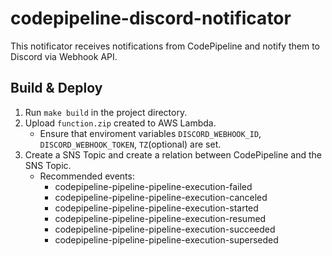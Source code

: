 # codepipeline-discord-notificator

This notificator receives notifications from CodePipeline and notify them to Discord via Webhook API.

## Build & Deploy

1. Run `make build` in the project directory.
1. Upload `function.zip` created to AWS Lambda.
    - Ensure that enviroment variables `DISCORD_WEBHOOK_ID`, `DISCORD_WEBHOOK_TOKEN`, `TZ`(optional) are set.
1. Create a SNS Topic and create a relation between CodePipeline and the SNS Topic.
    - Recommended events:
      - codepipeline-pipeline-pipeline-execution-failed
      - codepipeline-pipeline-pipeline-execution-canceled
      - codepipeline-pipeline-pipeline-execution-started
      - codepipeline-pipeline-pipeline-execution-resumed
      - codepipeline-pipeline-pipeline-execution-succeeded
      - codepipeline-pipeline-pipeline-execution-superseded
